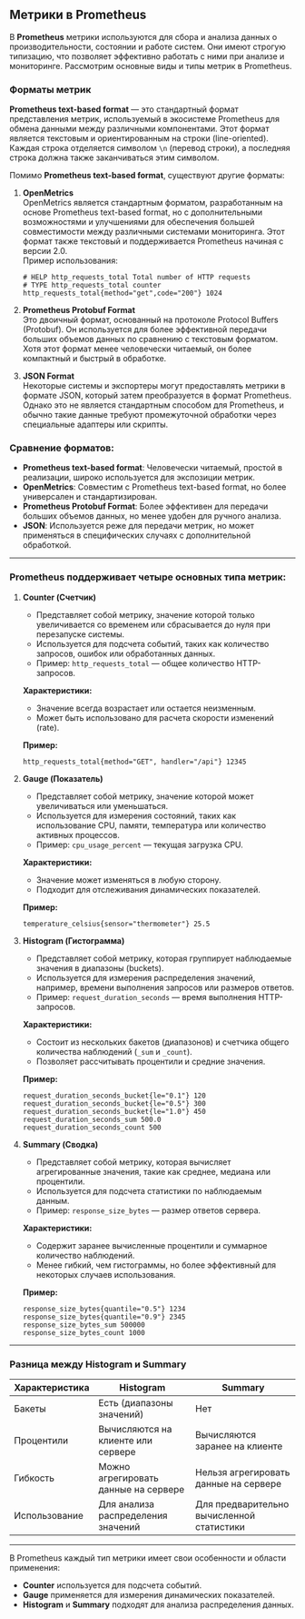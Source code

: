 ## **Метрики в Prometheus**

В **Prometheus** метрики используются для сбора и анализа данных о производительности, состоянии и работе систем. Они имеют строгую типизацию, что позволяет эффективно работать с ними при анализе и мониторинге. Рассмотрим основные виды и типы метрик в Prometheus.

### Форматы метрик 

**Prometheus text-based format** — это стандартный формат представления метрик, используемый в экосистеме Prometheus для обмена данными между различными компонентами. Этот формат является текстовым и ориентированным на строки (line-oriented). Каждая строка отделяется символом `\n` (перевод строки), а последняя строка должна также заканчиваться этим символом. 

Помимо **Prometheus text-based format**, существуют другие форматы:

1. **OpenMetrics**  
   OpenMetrics является стандартным форматом, разработанным на основе Prometheus text-based format, но с дополнительными возможностями и улучшениями для обеспечения большей совместимости между различными системами мониторинга. Этот формат также текстовый и поддерживается Prometheus начиная с версии 2.0.  
   Пример использования:  
   ```
   # HELP http_requests_total Total number of HTTP requests
   # TYPE http_requests_total counter
   http_requests_total{method="get",code="200"} 1024
   ```

2. **Prometheus Protobuf Format**  
   Это двоичный формат, основанный на протоколе Protocol Buffers (Protobuf). Он используется для более эффективной передачи больших объемов данных по сравнению с текстовым форматом. Хотя этот формат менее человечески читаемый, он более компактный и быстрый в обработке.  

3. **JSON Format**  
   Некоторые системы и экспортеры могут предоставлять метрики в формате JSON, который затем преобразуется в формат Prometheus. Однако это не является стандартным способом для Prometheus, и обычно такие данные требуют промежуточной обработки через специальные адаптеры или скрипты.  

### Сравнение форматов:
- **Prometheus text-based format**: Человечески читаемый, простой в реализации, широко используется для экспозиции метрик.
- **OpenMetrics**: Совместим с Prometheus text-based format, но более универсален и стандартизирован.
- **Prometheus Protobuf Format**: Более эффективен для передачи больших объемов данных, но менее удобен для ручного анализа.
- **JSON**: Используется реже для передачи метрик, но может применяться в специфических случаях с дополнительной обработкой.

---

### Prometheus поддерживает четыре основных типа метрик:

1. **Counter (Счетчик)**  
   - Представляет собой метрику, значение которой только увеличивается со временем или сбрасывается до нуля при перезапуске системы.
   - Используется для подсчета событий, таких как количество запросов, ошибок или обработанных данных.
   - Пример: `http_requests_total` — общее количество HTTP-запросов.

   **Характеристики:**
   - Значение всегда возрастает или остается неизменным.
   - Может быть использовано для расчета скорости изменений (rate).

   **Пример:**
   ```plaintext
   http_requests_total{method="GET", handler="/api"} 12345
   ```

2. **Gauge (Показатель)**  
   - Представляет собой метрику, значение которой может увеличиваться или уменьшаться.
   - Используется для измерения состояний, таких как использование CPU, памяти, температура или количество активных процессов.
   - Пример: `cpu_usage_percent` — текущая загрузка CPU.

   **Характеристики:**
   - Значение может изменяться в любую сторону.
   - Подходит для отслеживания динамических показателей.

   **Пример:**
   ```plaintext
   temperature_celsius{sensor="thermometer"} 25.5
   ```

3. **Histogram (Гистограмма)**  
   - Представляет собой метрику, которая группирует наблюдаемые значения в диапазоны (buckets).
   - Используется для измерения распределения значений, например, времени выполнения запросов или размеров ответов.
   - Пример: `request_duration_seconds` — время выполнения HTTP-запросов.

   **Характеристики:**
   - Состоит из нескольких бакетов (диапазонов) и счетчика общего количества наблюдений (`_sum` и `_count`).
   - Позволяет рассчитывать процентили и средние значения.

   **Пример:**
   ```plaintext
   request_duration_seconds_bucket{le="0.1"} 120
   request_duration_seconds_bucket{le="0.5"} 300
   request_duration_seconds_bucket{le="1.0"} 450
   request_duration_seconds_sum 500.0
   request_duration_seconds_count 500
   ```

4. **Summary (Сводка)**  
   - Представляет собой метрику, которая вычисляет агрегированные значения, такие как среднее, медиана или процентили.
   - Используется для подсчета статистики по наблюдаемым данным.
   - Пример: `response_size_bytes` — размер ответов сервера.

   **Характеристики:**
   - Содержит заранее вычисленные процентили и суммарное количество наблюдений.
   - Менее гибкий, чем гистограммы, но более эффективный для некоторых случаев использования.

   **Пример:**
   ```plaintext
   response_size_bytes{quantile="0.5"} 1234
   response_size_bytes{quantile="0.9"} 2345
   response_size_bytes_sum 500000
   response_size_bytes_count 1000
   ```

---

### **Разница между Histogram и Summary**

| Характеристика         | Histogram                              | Summary                                |
|------------------------|----------------------------------------|----------------------------------------|
| Бакеты                 | Есть (диапазоны значений)              | Нет                                    |
| Процентили             | Вычисляются на клиенте или сервере     | Вычисляются заранее на клиенте         |
| Гибкость               | Можно агрегировать данные на сервере    | Нельзя агрегировать данные на сервере   |
| Использование          | Для анализа распределения значений      | Для предварительно вычисленной статистики |

---

В Prometheus каждый тип метрики имеет свои особенности и области применения:
- **Counter** используется для подсчета событий.
- **Gauge** применяется для измерения динамических показателей.
- **Histogram** и **Summary** подходят для анализа распределения данных.
